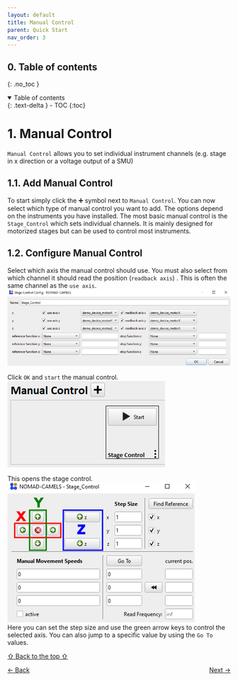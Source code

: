```yaml
---
layout: default
title: Manual Control
parent: Quick Start
nav_order: 3
---
```


## 0. Table of contents
{: .no_toc }

<details open markdown="block">
  <summary>
    Table of contents
  </summary>
  {: .text-delta }
- TOC
{:toc}
</details>


# 1. Manual Control
`Manual Control` allows you to set individual instrument channels (e.g. stage in x direction or a voltage output of a SMU)
## 1.1. Add Manual Control
To start simply click the &#10133; symbol next to `Manual Control`. You can now select which type of manual control you want to add. The options depend on the instruments you have installed. The most basic manual control is the `Stage_Control` which sets individual channels. It is mainly designed for motorized stages but can be used to control most instruments. 
## 1.2. Configure Manual Control
Select which axis the manual control should use. You must also select from which channel it should read the position (`readback axis`) . This is often the same channel as the `use axis`.
![img_45.png](img_45.png)

Click `OK` and `start` the manual control.\
![img_46.png](img_46.png)

This opens the stage control.\
![img_47.png](img_47.png)\
Here you can set the step size and use the green arrow keys to control the selected axis. You can also jump to a specific value by using the `Go To` values.

[&#8679; Back to the top &#8679;](#0-table-of-contents)
<p style="text-align:left;">
  <span style="color: grey;">
  <a href="quick_start_protocols.html">&larr; Back</a>
  </span>
  <span style="float:right;">
    <a href="quick_start_plots.html">Next &rarr;</a><br>
  </span>
</p>